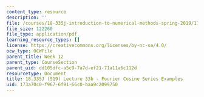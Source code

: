 ```yaml
---
content_type: resource
description: ''
file: /courses/18-335j-introduction-to-numerical-methods-spring-2019/173a70c0f9676f9166c0baa9c2099750_MIT18_335JS19_lec33_2.pdf
file_size: 122260
file_type: application/pdf
learning_resource_types: []
license: https://creativecommons.org/licenses/by-nc-sa/4.0/
ocw_type: OCWFile
parent_title: Week 12
parent_type: CourseSection
parent_uid: dd105dfc-a5c9-7a7d-ef21-71a11a6c112d
resourcetype: Document
title: 18.335J (S19) Lecture 33b - Fourier Cosine Series Examples
uid: 173a70c0-f967-6f91-66c0-baa9c2099750
---
```

